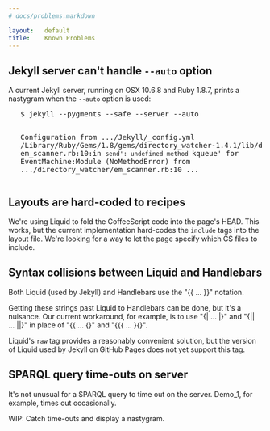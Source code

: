 ```yaml
---
# docs/problems.markdown

layout:   default
title:    Known Problems
---
```


## Jekyll server can't handle `--auto` option

A current Jekyll server, running on OSX 10.6.8 and Ruby 1.8.7,
prints a nastygram when the `--auto` option is used:

<ul><pre>
$ jekyll --pygments --safe --server --auto

Configuration from .../Jekyll/_config.yml
/Library/Ruby/Gems/1.8/gems/directory_watcher-1.4.1/lib/directory_watcher/
  em_scanner.rb:10:in `send':
    undefined method `kqueue' for EventMachine:Module (NoMethodError)
  from .../directory_watcher/em_scanner.rb:10
  ...
</pre></ul>


## Layouts are hard-coded to recipes

We're using Liquid to fold the CoffeeScript code into the page's HEAD.
This works, but the current implementation hard-codes the `include` tags
into the layout file.
We're looking for a way to let the page specify which CS files to include.


## Syntax collisions between Liquid and Handlebars

Both Liquid (used by Jekyll) and Handlebars
use the "{&#123; ... &#125;}" notation.

Getting these strings past Liquid to Handlebars can be done,
but it's a nuisance.
Our current workaround, for example,
is to use "{| ... |}" and "{|| ... ||}"
in place of "{&#123; ... &#123;}" and "{&#123;{ ... }&#123;}".

Liquid's `raw` tag provides a reasonably convenient solution,
but the version of Liquid used by Jekyll on GitHub Pages
does not yet support this tag.


## SPARQL query time-outs on server

It's not unusual for a SPARQL query to time out on the server.
Demo_1, for example, times out occasionally.

WIP: Catch time-outs and display a nastygram.
